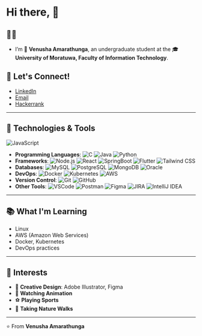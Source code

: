 # Hi there, 👋

##  

## 👨‍🎓 
- I’m 👦 **Venusha Amarathunga**, an undergraduate student at the 🎓 **University of Moratuwa, Faculty of Information Technology**.

## 💬 Let's Connect!
- [LinkedIn](https://www.linkedin.com/in/venushaamarathunga)
- [Email](mailto:avenusha95@gmail.com)
- [Hackerrank](https://www.hackerrank.com/profile/A_venusha)

---

## 🚀 Technologies & Tools
![JavaScript](https://img.shields.io/badge/-JavaScript-F7DF1E?style=flat&logo=javascript&logoColor=black)
- **Programming Languages**:
![C](https://img.shields.io/badge/-C-00599C?style=flat&logo=c&logoColor=white)
![Java](https://img.shields.io/badge/-Java-007396?style=flat&logo=java&logoColor=white)
![Python](https://img.shields.io/badge/-Python-3776AB?style=flat&logo=python&logoColor=white)
- **Frameworks**:
![Node.js](https://img.shields.io/badge/-Node.js-339933?style=flat&logo=node.js&logoColor=white)
![React](https://img.shields.io/badge/-React-61DAFB?style=flat&logo=react&logoColor=black)
![SpringBoot](https://img.shields.io/badge/-SpringBoot-6DB33F?style=flat&logo=spring&logoColor=white)
![Flutter](https://img.shields.io/badge/-Flutter-02569B?style=flat&logo=flutter&logoColor=white)
![Tailwind CSS](https://img.shields.io/badge/-Tailwind%20CSS-06B6D4?style=flat&logo=tailwind-css&logoColor=white)
- **Databases**: 
![MySQL](https://img.shields.io/badge/-MySQL-4479A1?style=flat&logo=mysql&logoColor=white)
![PostgreSQL](https://img.shields.io/badge/-PostgreSQL-336791?style=flat&logo=postgresql&logoColor=white)
![MongoDB](https://img.shields.io/badge/-MongoDB-47A248?style=flat&logo=mongodb&logoColor=white)
![Oracle](https://img.shields.io/badge/-Oracle-F80000?style=flat&logo=oracle&logoColor=white)
- **DevOps**:
![Docker](https://img.shields.io/badge/-Docker-2496ED?style=flat&logo=docker&logoColor=white)
![Kubernetes](https://img.shields.io/badge/-Kubernetes-326CE5?style=flat&logo=kubernetes&logoColor=white)
![AWS](https://img.shields.io/badge/-AWS-232F3E?style=flat&logo=amazon-aws&logoColor=white)
- **Version Control**:
![Git](https://img.shields.io/badge/-Git-F05032?style=flat&logo=git&logoColor=white)
![GitHub](https://img.shields.io/badge/-GitHub-181717?style=flat&logo=github&logoColor=white)
- **Other Tools**:
![VSCode](https://img.shields.io/badge/-VSCode-007ACC?style=flat&logo=visual-studio-code&logoColor=white)
![Postman](https://img.shields.io/badge/-Postman-FF6C37?style=flat&logo=postman&logoColor=white)
![Figma](https://img.shields.io/badge/-Figma-F24E1E?style=flat&logo=figma&logoColor=white)
![JIRA](https://img.shields.io/badge/-JIRA-0052CC?style=flat&logo=jira&logoColor=white)
![IntelliJ IDEA](https://img.shields.io/badge/-IntelliJ%20IDEA-000000?style=flat&logo=intellij-idea&logoColor=white)


---

## 📚 What I'm Learning
- Linux
- AWS (Amazon Web Services)
- Docker, Kubernetes
- DevOps practices

---

## 🌟 Interests
- 🎨 **Creative Design**: Adobe Illustrator, Figma
- 📖 **Watching Animation**
- ⚽ **Playing Sports**
- 🌳 **Taking Nature Walks**

---

⭐️ From **Venusha Amarathunga**
